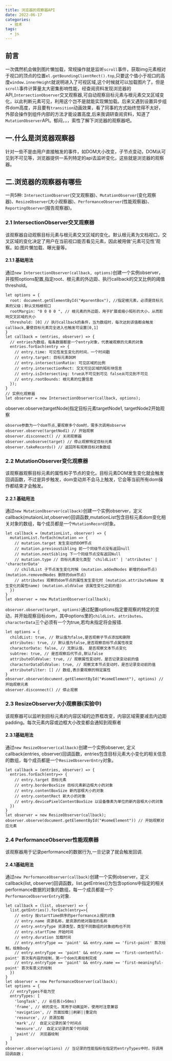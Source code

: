 ```yaml
---
title: 浏览器的观察器API
date: 2022-06-17
categories:
  - 技术
tags:
  - js
---
```

## 前言
一次偶然机会做到图片懒加载，常规操作就是监听`scroll`事件，获取img元素相对于视口的顶点的位置`el.getBoundingClientRect().top`,只要这个值小于视口的高度`window.innerHeight`就说明进入了可视区域,这个时候就可以加载图片了。但是`scroll`事件计算量太大密集影响性能，经查阅资料发现浏览器的API,`IntersectionObserver`交叉观察器,可自动观察目标元素与根元素交叉区域变化，以此判断元素可见，利用这个岂不是就能实现懒加载。后来又遇到设置异步组件dom高度，并且要有`transition`动画效果，看了同事的方式始终觉得不太好，外部会操作到组件内部的方法才能设置高度,后来我调研查阅资料，知道了`MutationObserver`API。郁闷，，，索性了解下浏览器的观察器吧。
<!--more-->
## 一.什么是浏览器观察器
针对一些不是由用户直接触发的事件，如DOM大小改变，子节点变动，DOM从可见到不可见等，浏览器提供一系列特定的api去监听变化，这些就是浏览器的观察器。
## 二.浏览器的观察器有哪些
一共5种: `IntersectionObserver`(交叉观察器)、`MutationObserver`(变化观察器)、`ResizeObserver`(大小观察器)、`PerformanceObserver`(性能观察器)、`ReportingObserver`(报告观察器)。
### 2.1 IntersectionObserver交叉观察器
该观察器自动观察目标元素与根元素交叉区域的变化。默认根元素为文档视口，交叉区域的变化决定了用户在当前视口能否看见元素，因此被用做'元素可见性'观察。如:图片懒加载、曝光量等。
#### 2.1.1 基础用法
通过`new IntersectionObserver(callback, options)`创建一个实例observer，并按照options配置,指定root、根元素的外边距、执行callback的交叉比例的阈值threshold。
```
let options = {
  root: document.getElementById("#parentBox"), //指定根元素，必须是目标元素的父级；默认文档根视口
  rootMargin: "0 0 0 0 ", // 根元素的外边距，用于扩展或缩小矩形的大小，从而影响交叉区域的大小
  threshold: [0] // 执行callback的条件，当为数组时，每次达到该值都会触发callback,要使目标元素完全进入也触发可设置[0,1]
}
let callback = (entries, observer) => {
  // entries为数组，每条数据都是一个entry对象，代表被观察的元素的对象
  entries.forEach(entry => {
    // entry.time: 可见性发生变化的时间，一个时间戳
    // entry.target: 目标元素DOM
    // entry.intersectionRatio: 可见区域的比例
    // entry.intersectionRect: 交叉可见区域的矩形块信息
    // entry.isIntersecting: true从不可见到可见 false从可见到不可见
    // entry.rootBounds: 根元素的位置信息
  });
}
// 实例化观察器
let observer = new IntersectionObserver(callback, options);
```
observer.observe(targetNode)指定目标元素targetNode1, targetNode2开始观察
```
observe参数为一个dom节点,要观察多个dom时，需多次调用observe
observer.observe(targetNod1) // 开始观察
observer.disconnect() // 关闭观察器
observer.unobserve(target) // 停止观察特定目标元素
observer.takeRecords() // 返回所有观察目标对象数组
```
### 2.2 MutationObserver变化观察器
该观察器观察目标元素的属性和子节点的变化。目标元素DOM发生变化就会触发回调函数，不过是异步触发，dom变动并不会马上触发，它会等当前所有dom操作都结束才会触发。
#### 2.2.1 基础用法
通过`new MutationObserver(callback)`创建一个实例observer，定义callback(mutaionList,observer)回调函数,mutationList包含目标元素dom变化相关对象的数组，每个成员都是一个`MutationRecord`对象。
```
let callback = (mutationList, observer) => {
  mutationList.forEach(mutation => {
    // mutation.target 发生变动的DOM节点
    // mutation.previousSibling 前一个同级节点没有返回null
    // mutation.nextSibling 下一个同级节点没有返回Null
    // mutation.type // 目标元素变化类型 'childList' | 'attributes' | 'characterData'
    // childList 子节点发生变化时候 (mutation.addedNodes 新增的dom节点) (mutation.removedNodes 删除的dom节点)
    // attributes 观察的dom节点的属性发生变化时 (mutation.attributeName 发生变化的属性name) (mutation.oldValue 该属性变化之前的值)
  })
}
let observer = new MutationObserver(callback);
```
`observer.observe(target, options)`通过配置options指定要观察的特定的变动，并开始观察目标dom，其中options里的`childList`、`attributes`、`characterData`三个必须有一个为true,若均未指定将会报错.
```
let options = {
  childList: true, // 默认值为false,是否观察子节点添加和删除
  attributes: true, // 默认值为false,是否观察目标节点属性改变
  charactorData: false, // 无默认值， 是否观察文本节点变化
  subtree: true, // 是否观察后代节点,默认false
  attributeOldValue: true, // 观察属性变动时，是否记录变动前的值
  charactorDataOldValue: true, // 观察文本节点变动时，是否记录变动前的值
  attributeFilter: [] // 数组,表示要观察的特定属性
}
observer.observe(document.getElementById("#someElement"), options) // 开始观察元素
observer.disconnect() // 停止观察
```
### 2.3 ResizeObserver大小观察器(实验中)
该观察器可以监听到目标元素的内容区域的边界框改变，内容区域需要减去内边距padding。每次元素内容或边框大小改变都会通知到观察者
#### 2.3.1基础用法
通过`new ResizeObserver(callback)`创建一个实例observer, 定义callback(entries, observer)回调函数，entries包含目标元素大小变化的相关信息的数组，每个成员都是一个`ResizeObserverEntry`对象。
```
let callback = (entries, observer) => {
  entries.forEach(entry=> {
    // entry.target 目标元素
    // entry.borderBoxSize 目标元素新边框大小的对象
    // entry.contentBoxSize 新内容框大小的对象
    // entry.contentRect 新大小的对象
    // entry.devicePixelContentBoxSize 以设备像素为单位的新内容框大小的对象
  })
}
let observer = new ResizeObserver(callback);
observer.observe(document.getElementById("#someElement")) // 开始观察对应元素
```
### 2.4 PerformanceObserver性能观察器
该观察器用于记录performance的数据行为,一旦记录了就会触发回调.
#### 2.4.1基础用法
通过`new PerformanceObserver(callback)`创建一个实例observer，定义callback(list, observer)回调函数，list.getEntries()为包含options中指定的相关performance数据的对象的数组，每一个成员都是一个`PerformanceObserverEntry`对象.
```
let callback = (list, observer) => {
  list.getEntries().forEach(entry=>{
    // entry 按startTime排序的performance上报的对象
    // entry.name 资源名称，是资源的绝对路径的名称
    // entry.entryType 资源类型，类型不同数组的对象结构也不同
    // entry.startTime 开始时间
    // entry.duration 加载时间
    // entry.entryType == 'paint' && entry.name == 'first-paint' 首次绘制，绘制body
    // entry.entryType == 'paint' && entry.name == 'first-contentful-paint' 首次有内容的绘制，第一个dom元素绘制完成
    // entry.entryType == 'paint' && entry.name == 'first-meaningful-paint' 首次有意义的绘制
  })
}
let observer = new PerformanceObserver(callback);
let options = {
  // entryTypes不能为空
  entryTypes: [
    'longTask', // 长任务(>50ms)
    'frame', // 帧的变化，常用于动画监听，使用时注意兼容
    'navigation', // 页面加载||刷新||重定向
    'resource', // 资源加载
    'mark',//  自定义记录的某个时间点
    'measure',//  自定义记录的某个时间段
    'paint'//  浏览器绘制
  ]
}
observer.observe(options) // 当记录的性能指标在指定的entryTypes中时，将调用回调函数；
```